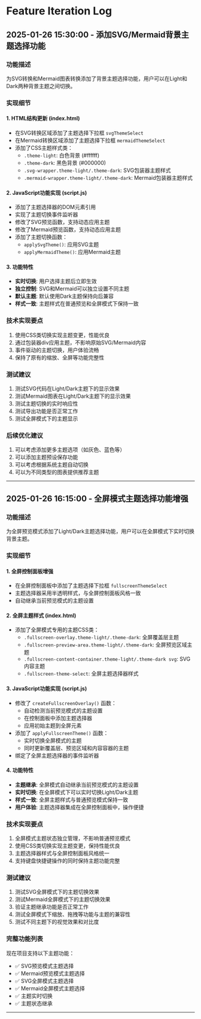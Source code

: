 # Feature Iteration Log

## 2025-01-26 15:30:00 - 添加SVG/Mermaid背景主题选择功能

### 功能描述
为SVG转换和Mermaid图表转换添加了背景主题选择功能，用户可以在Light和Dark两种背景主题之间切换。

### 实现细节

#### 1. HTML结构更新 (index.html)
- 在SVG转换区域添加了主题选择下拉框 `svgThemeSelect`
- 在Mermaid转换区域添加了主题选择下拉框 `mermaidThemeSelect`
- 添加了CSS主题样式类：
  - `.theme-light`: 白色背景 (#ffffff)
  - `.theme-dark`: 黑色背景 (#000000)
  - `.svg-wrapper.theme-light/.theme-dark`: SVG包装器主题样式
  - `.mermaid-wrapper.theme-light/.theme-dark`: Mermaid包装器主题样式

#### 2. JavaScript功能实现 (script.js)
- 添加了主题选择器的DOM元素引用
- 实现了主题切换事件监听器
- 修改了SVG预览函数，支持动态应用主题
- 修改了Mermaid预览函数，支持动态应用主题
- 添加了主题切换函数：
  - `applySvgTheme()`: 应用SVG主题
  - `applyMermaidTheme()`: 应用Mermaid主题

#### 3. 功能特性
- **实时切换**: 用户选择主题后立即生效
- **独立控制**: SVG和Mermaid可以独立设置不同主题
- **默认主题**: 默认使用Dark主题保持向后兼容
- **样式一致**: 主题样式在普通预览和全屏模式下保持一致

### 技术实现要点
1. 使用CSS类切换实现主题变更，性能优良
2. 通过包装器div应用主题，不影响原始SVG/Mermaid内容
3. 事件驱动的主题切换，用户体验流畅
4. 保持了原有的缩放、全屏等功能完整性

### 测试建议
1. 测试SVG代码在Light/Dark主题下的显示效果
2. 测试Mermaid图表在Light/Dark主题下的显示效果
3. 测试主题切换的实时响应性
4. 测试导出功能是否正常工作
5. 测试全屏模式下的主题显示

### 后续优化建议
1. 可以考虑添加更多主题选项（如灰色、蓝色等）
2. 可以添加主题预设保存功能
3. 可以考虑根据系统主题自动切换
4. 可以为不同类型的图表提供推荐主题

---

## 2025-01-26 16:15:00 - 全屏模式主题选择功能增强

### 功能描述
为全屏预览模式添加了Light/Dark主题选择功能，用户可以在全屏模式下实时切换背景主题。

### 实现细节

#### 1. 全屏控制面板增强
- 在全屏控制面板中添加了主题选择下拉框 `fullscreenThemeSelect`
- 主题选择器采用半透明样式，与全屏控制面板风格一致
- 自动继承当前预览模式的主题设置

#### 2. 全屏主题样式 (index.html)
- 添加了全屏模式专用的主题CSS类：
  - `.fullscreen-overlay.theme-light/.theme-dark`: 全屏覆盖层主题
  - `.fullscreen-preview-area.theme-light/.theme-dark`: 全屏预览区域主题
  - `.fullscreen-content-container.theme-light/.theme-dark svg`: SVG内容主题
  - `.fullscreen-theme-select`: 全屏主题选择器样式

#### 3. JavaScript功能实现 (script.js)
- 修改了 `createFullscreenOverlay()` 函数：
  - 自动检测当前预览模式的主题设置
  - 在控制面板中添加主题选择器
  - 应用初始主题到全屏元素
- 添加了 `applyFullscreenTheme()` 函数：
  - 实时切换全屏模式的主题
  - 同时更新覆盖层、预览区域和内容容器的主题
- 绑定了全屏主题选择器的事件监听器

#### 4. 功能特性
- **主题继承**: 全屏模式自动继承当前预览模式的主题设置
- **实时切换**: 在全屏模式下可以实时切换Light/Dark主题
- **样式一致**: 全屏主题样式与普通预览模式保持一致
- **用户体验**: 主题选择器集成在全屏控制面板中，操作便捷

### 技术实现要点
1. 全屏模式主题状态独立管理，不影响普通预览模式
2. 使用CSS类切换实现主题变更，保持性能优良
3. 主题选择器样式与全屏控制面板风格统一
4. 支持键盘快捷键操作的同时保持主题功能完整

### 测试建议
1. 测试SVG全屏模式下的主题切换效果
2. 测试Mermaid全屏模式下的主题切换效果
3. 验证主题继承功能是否正常工作
4. 测试全屏模式下缩放、拖拽等功能与主题的兼容性
5. 测试不同主题下的视觉效果和对比度

### 完整功能列表
现在项目支持以下主题功能：
- ✅ SVG预览模式主题选择
- ✅ Mermaid预览模式主题选择
- ✅ SVG全屏模式主题选择
- ✅ Mermaid全屏模式主题选择
- ✅ 主题实时切换
- ✅ 主题状态继承

---
